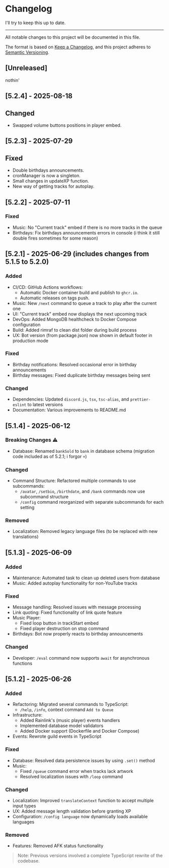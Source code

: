 # Changelog

I'll try to keep this up to date.

----

All notable changes to this project will be documented in this file.

The format is based on [Keep a Changelog](https://keepachangelog.com/en/1.0.0/),
and this project adheres to [Semantic Versioning](https://semver.org/spec/v2.0.0.html).

## [Unreleased]

nothin'

## [5.2.4] - 2025-08-18

## Changed

- Swapped volume buttons positions in player embed.

## [5.2.3] - 2025-07-29

## Fixed

- Double birthdays announcements.
- cronManager is now a singleton.
- Small changes in updateXP function.
- New way of getting tracks for autoplay.

## [5.2.2] - 2025-07-11

### Fixed

- Music: No "Current track" embed if there is no more tracks in the queue
- Birthdays: Fix birthdays announcements errors in console (i think it still double fires sometimes for some reason)

## [5.2.1] - 2025-06-29 (includes changes from 5.1.5 to 5.2.0)

### Added

- CI/CD: GitHub Actions workflows:
  - Automatic Docker container build and publish to `ghcr.io`.
  - Automatic releases on tags push.
- Music: New `/next` command to queue a track to play after the current one
- UI: "Current track" embed now displays the next upcoming track
- DevOps: Added MongoDB healthcheck to Docker Compose configuration
- Build: Added rimraf to clean dist folder during build process
- UX: Bot version (from package.json) now shown in default footer in production mode

### Fixed

- Birthday notifications: Resolved occasional error in birthday announcements
- Birthday messages: Fixed duplicate birthday messages being sent

### Changed

- Dependencies: Updated `discord.js`, `tsx`, `tsc-alias`, and `prettier-eslint` to latest versions
- Documentation: Various improvements to README.md

## [5.1.4] - 2025-06-12

### Breaking Changes ⚠️

- Database: Renamed `bankSold` to `bank` in database schema (migration code included as of 5.2.1; i forgor 💀)

### Changed

- Command Structure: Refactored multiple commands to use subcommands:
  - `/avatar`, `/setbio`, `/birthdate`, and `/bank` commands now use subcommand structure
  - `/config` command reorganized with separate subcommands for each setting

### Removed

- Localization: Removed legacy language files (to be replaced with new translations)

## [5.1.3] - 2025-06-09

### Added

- Maintenance: Automated task to clean up deleted users from database
- Music: Added autoplay functionality for non-YouTube tracks

### Fixed

- Message handling: Resolved issues with message processing
- Link quoting: Fixed functionality of link quote feature
- Music Player:
  - Fixed loop button in trackStart embed
  - Fixed player destruction on stop command
- Birthdays: Bot now properly reacts to birthday announcements

### Changed

- Developer: `/eval` command now supports `await` for asynchronous functions

## [5.1.2] - 2025-06-26

### Added

- Refactoring: Migrated several commands to TypeScript:
  - `/help`, `/info`, context command `Add to Queue`
- Infrastructure:
  - Added Rainlink's (music player) events handlers
  - Implemented database model validators
  - Added Docker support (Dockerfile and Docker Compose)
- Events: Rewrote guild events in TypeScript

### Fixed

- Database: Resolved data persistence issues by using `.set()` method
- Music:
  - Fixed `/queue` command error when tracks lack artwork
  - Resolved localization issues with `/loop` command

### Changed

- Localization: Improved `translateContext` function to accept multiple input types
- UX: Added message length validation before granting XP
- Configuration: `/config language` now dynamically loads available languages

### Removed

- Features: Removed AFK status functionality

> Note: Previous versions involved a complete TypeScript rewrite of the codebase.

